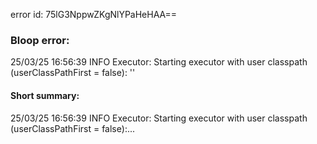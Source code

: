 error id: 75lG3NppwZKgNlYPaHeHAA==
### Bloop error:

25/03/25 16:56:39 INFO Executor: Starting executor with user classpath (userClassPathFirst = false): ''
#### Short summary: 

25/03/25 16:56:39 INFO Executor: Starting executor with user classpath (userClassPathFirst = false):...